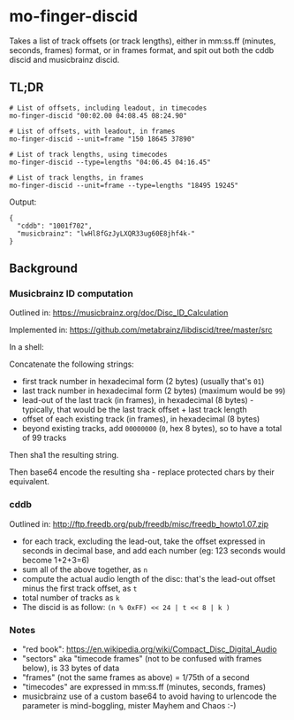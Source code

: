 # mo-finger-discid

Takes a list of track offsets (or track lengths), either in mm:ss.ff (minutes, seconds, frames) format, or in frames format,
and spit out both the cddb discid and musicbrainz discid.

## TL;DR

```
# List of offsets, including leadout, in timecodes
mo-finger-discid "00:02.00 04:08.45 08:24.90"

# List of offsets, with leadout, in frames
mo-finger-discid --unit=frame "150 18645 37890"

# List of track lengths, using timecodes
mo-finger-discid --type=lengths "04:06.45 04:16.45"

# List of track lengths, in frames
mo-finger-discid --unit=frame --type=lengths "18495 19245"
```

Output:

```
{
  "cddb": "1001f702",
  "musicbrainz": "lwHl8fGzJyLXQR33ug60E8jhf4k-"
}
```

## Background


### Musicbrainz ID computation

Outlined in: https://musicbrainz.org/doc/Disc_ID_Calculation

Implemented in: https://github.com/metabrainz/libdiscid/tree/master/src

In a shell:
 
Concatenate the following strings:
  * first track number in hexadecimal form (2 bytes) (usually that's `01`)
  * last track number in hexadecimal form (2 bytes) (maximum would be `99`)
  * lead-out of the last track (in frames), in hexadecimal (8 bytes) - typically, that would be
 the last track offset + last track length
  * offset of each existing track (in frames), in hexadecimal (8 bytes)
  * beyond existing tracks, add `00000000` (`0`, hex 8 bytes), so to have a total of 99 tracks

Then sha1 the resulting string.

Then base64 encode the resulting sha - replace protected chars by their equivalent.


### cddb

Outlined in: http://ftp.freedb.org/pub/freedb/misc/freedb_howto1.07.zip

 * for each track, excluding the lead-out, take the offset expressed in seconds in decimal base, and add each number (eg: 123 seconds would become 1+2+3=6)
 * sum all of the above together, as `n`
 * compute the actual audio length of the disc: that's the lead-out offset minus the first track offset, as `t`
 * total number of tracks as `k`
 * The discid is as follow: `(n % 0xFF) << 24 | t << 8 | k )`

### Notes

 * "red book": https://en.wikipedia.org/wiki/Compact_Disc_Digital_Audio
 * "sectors" aka "timecode frames" (not to be confused with frames below), is 33 bytes of data
 * "frames" (not the same frames as above) = 1/75th of a second
 * "timecodes" are expressed in mm:ss.ff (minutes, seconds, frames)
 * musicbrainz use of a custom base64 to avoid having to urlencode the parameter is mind-boggling, mister Mayhem and Chaos :-)

